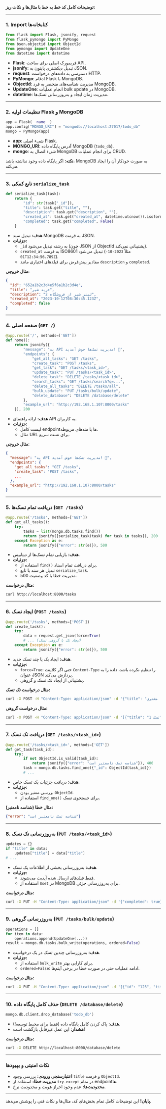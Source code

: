 **توضیحات کامل کد خط به خط با مثال‌ها و نکات ریز:**

---

### **1. Import کتابخانه‌ها**
```python
from flask import Flask, jsonify, request
from flask_pymongo import PyMongo
from bson.objectid import ObjectId
from pymongo import UpdateOne
from datetime import datetime
```
- **Flask**: فریمورک اصلی برای ساخت API.
- **jsonify**: تبدیل دیکشنری پایتون به JSON.
- **request**: دسترسی به داده‌های درخواست HTTP.
- **PyMongo**: ادغام Flask با MongoDB.
- **ObjectId**: مدیریت شناسه‌های منحصر به فرد MongoDB.
- **UpdateOne**: انجام عملیات bulk update در MongoDB.
- **datetime**: مدیریت زمان ایجاد و به‌روزرسانی تسک‌ها.

---

### **2. تنظیمات اولیه Flask و MongoDB**
```python
app = Flask(__name__)
app.config["MONGO_URI"] = "mongodb://localhost:27017/todo_db"
mongo = PyMongo(app)
```
- **app**: شیء اصلی Flask.
- **MONGO_URI**: آدرس پایگاه داده MongoDB (`todo_db`).
- **mongo**: شیء اتصال به MongoDB برای انجام عملیات CRUD.

**نکته:** اگر پایگاه داده وجود نداشته باشد، MongoDB به صورت خودکار آن را ایجاد می‌کند.

---

### **3. تابع کمکی `serialize_task`**
```python
def serialize_task(task):
    return {
        "id": str(task["_id"]),
        "title": task.get("title", ""),
        "description": task.get("description", ""),
        "created_at": task.get("created_at", datetime.utcnow()).isoformat(),
        "completed": task.get("completed", False)
    }
```
- **هدف:** تبدیل سند MongoDB به فرمت JSON.
- **جزئیات:**
  - `_id` به رشته تبدیل می‌شود (چون JSON از ObjectId پشتیبانی نمی‌کند).
  - `created_at` به فرمت ISO8601 تبدیل می‌شود (مثلاً `2023-10-01T12:34:56.789Z`).
  - مقادیر پیش‌فرض برای فیلدهای اختیاری مانند `description` و `completed`.

**مثال خروجی:**
```json
{
  "id": "652a1b2c3d4e5f6a1b2c3d4e",
  "title": "خرید شیر",
  "description": "2 لیتر شیر از فروشگاه",
  "created_at": "2023-10-12T08:30:45.123Z",
  "completed": false
}
```

---

### **4. صفحه اصلی (`GET /`)**
```python
@app.route('/', methods=['GET'])
def home():
    return jsonify({
        "message": "به API مدیریت تسک‌ها خوش آمدید! 🎉",
        "endpoints": {
            "get_all_tasks": "GET /tasks",
            "create_task": "POST /tasks",
            "get_task": "GET /tasks/<task_id>",
            "update_task": "PUT /tasks/<task_id>",
            "delete_task": "DELETE /tasks/<task_id>",
            "search_tasks": "GET /tasks/search?q=...",
            "delete_all_tasks": "DELETE /tasks/all",
            "bulk_update": "PUT /tasks/bulk/update",
            "delete_database": "DELETE /database/delete"
        },
        "example_url": "http://192.168.1.107:8000/tasks"
    }), 200
```
- **هدف:** ارائه راهنمای API به کاربران.
- **جزئیات:**
  - لیست کامل endpointها با متدهای مربوطه.
  - مثال URL برای تست سریع.

**مثال خروجی:**
```json
{
  "message": "به API مدیریت تسک‌ها خوش آمدید! 🎉",
  "endpoints": {
    "get_all_tasks": "GET /tasks",
    "create_task": "POST /tasks",
    ...
  },
  "example_url": "http://192.168.1.107:8000/tasks"
}
```

---

### **5. دریافت تمام تسک‌ها (`GET /tasks`)**
```python
@app.route('/tasks', methods=['GET'])
def get_all_tasks():
    try:
        tasks = list(mongo.db.tasks.find())
        return jsonify([serialize_task(task) for task in tasks]), 200
    except Exception as e:
        return jsonify({"error": str(e)}), 500
```
- **هدف:** بازیابی تمام تسک‌ها از دیتابیس.
- **جزئیات:**
  - استفاده از `find()` برای دریافت تمام اسناد.
  - تبدیل هر سند با تابع `serialize_task`.
  - مدیریت خطا با کد وضعیت 500.

**مثال درخواست:**
```bash
curl http://localhost:8000/tasks
```

---

### **6. ایجاد تسک (`POST /tasks`)**
```python
@app.route('/tasks', methods=['POST'])
def create_task():
    try:
        data = request.get_json(force=True)
        # ... (ایجاد تک یا گروهی تسک)
    except Exception as e:
        return jsonify({"error": str(e)}), 500
```
- **هدف:** ایجاد یک یا چند تسک جدید.
- **جزئیات:**
  - `force=True`: حتی اگر کلاینت `Content-Type` را تنظیم نکرده باشد، داده را به عنوان JSON پردازش می‌کند.
  - پشتیبانی از ایجاد تک تسک و گروهی.

**مثال درخواست تک تسک:**
```bash
curl -X POST -H "Content-Type: application/json" -d '{"title": "تماس با مشتری"}' http://localhost:8000/tasks
```

**مثال درخواست گروهی:**
```bash
curl -X POST -H "Content-Type: application/json" -d '[{"title": "تسک 1"}, {"title": "تسک 2"}]' http://localhost:8000/tasks
```

---

### **7. دریافت تک تسک (`GET /tasks/<task_id>`)**
```python
@app.route('/tasks/<task_id>', methods=['GET'])
def get_task(task_id):
    try:
        if not ObjectId.is_valid(task_id):
            return jsonify({"error": "شناسه تسک نامعتبر است"}), 400
        task = mongo.db.tasks.find_one({"_id": ObjectId(task_id)})
        # ...
```
- **هدف:** دریافت جزئیات یک تسک خاص.
- **جزئیات:**
  - بررسی معتبر بودن `ObjectId`.
  - استفاده از `find_one()` برای جستجوی تسک.

**مثال خطا (شناسه نامعتبر):**
```json
{"error": "شناسه تسک نامعتبر است"}
```

---

### **8. به‌روزرسانی تک تسک (`PUT /tasks/<task_id>`)**
```python
updates = {}
if "title" in data:
    updates["title"] = data["title"]
# ...
```
- **هدف:** به‌روزرسانی بخشی از اطلاعات یک تسک.
- **جزئیات:**
  - فقط فیلدهای ارسال شده آپدیت می‌شوند.
  - استفاده از `$set` در MongoDB برای به‌روزرسانی جزئی.

**مثال درخواست:**
```bash
curl -X PUT -H "Content-Type: application/json" -d '{"completed": true}' http://localhost:8000/tasks/1234567890ab
```

---

### **9. به‌روزرسانی گروهی (`PUT /tasks/bulk/update`)**
```python
operations = []
for item in data:
    operations.append(UpdateOne(...))
result = mongo.db.tasks.bulk_write(operations, ordered=False)
```
- **هدف:** به‌روزرسانی چندین تسک در یک درخواست.
- **جزئیات:**
  - استفاده از `bulk_write` برای کارایی بهتر.
  - `ordered=False`: ادامه عملیات حتی در صورت خطا در برخی آیتم‌ها.

**مثال درخواست:**
```bash
curl -X PUT -H "Content-Type: application/json" -d '[{"id": "123", "title": "تسک جدید"}, {"id": "456", "completed": true}]' http://localhost:8000/tasks/bulk/update
```

---

### **10. حذف کامل پایگاه داده (`DELETE /database/delete`)**
```python
mongo.db.client.drop_database('todo_db')
```
- **هدف:** پاک کردن کامل پایگاه داده (فقط برای محیط توسعه!).
- **هشدار:** این عمل غیرقابل بازگشت است!

**مثال درخواست:**
```bash
curl -X DELETE http://localhost:8000/database/delete
```

---

### **نکات امنیتی و بهبودها**
- **اعتبارسنجی ورودی:** بررسی وجود `title` و فرمت `ObjectId`.
- **مدیریت خطا:** استفاده از `try-except` در تمام endpointها.
- **محدودیت‌ها:** عدم وجود احراز هویت و محدودیت نرخ.

---

**پایان!** این توضیحات کامل تمام بخش‌های کد، مثال‌ها و نکات فنی را پوشش می‌دهد.
